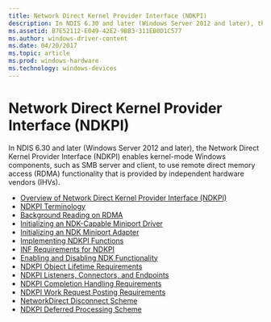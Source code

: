 ```yaml
---
title: Network Direct Kernel Provider Interface (NDKPI)
description: In NDIS 6.30 and later (Windows Server 2012 and later), the Network Direct Kernel Provider Interface (NDKPI) enables kernel-mode Windows components, such as SMB server and client, to use remote direct memory access (RDMA) functionality that is provided by independent hardware vendors (IHVs).
ms.assetid: B7E52112-E049-42E2-9BB3-311EB0D1C577
ms.author: windows-driver-content
ms.date: 04/20/2017
ms.topic: article
ms.prod: windows-hardware
ms.technology: windows-devices
---
```


# Network Direct Kernel Provider Interface (NDKPI)


In NDIS 6.30 and later (Windows Server 2012 and later), the Network Direct Kernel Provider Interface (NDKPI) enables kernel-mode Windows components, such as SMB server and client, to use remote direct memory access (RDMA) functionality that is provided by independent hardware vendors (IHVs).

-   [Overview of Network Direct Kernel Provider Interface (NDKPI)](overview-of-network-direct-kernel-provider-interface--ndkpi-.md)
-   [NDKPI Terminology](ndkpi-terminology.md)
-   [Background Reading on RDMA](background-reading-on-rdma.md)
-   [Initializing an NDK-Capable Miniport Driver](initializing-an-ndk-capable-miniport-driver.md)
-   [Initializing an NDK Miniport Adapter](initializing-an-ndk-miniport-adapter.md)
-   [Implementing NDKPI Functions](implementing-ndkpi-callback-functions.md)
-   [INF Requirements for NDKPI](inf-requirements-for-ndkpi.md)
-   [Enabling and Disabling NDK Functionality](enabling-and-disabling-ndk-functionality.md)
-   [NDKPI Object Lifetime Requirements](ndkpi-object-lifetime-requirements.md)
-   [NDKPI Listeners, Connectors, and Endpoints](ndkpi-listeners--connectors--and-endpoints.md)
-   [NDKPI Completion Handling Requirements](ndkpi-completion-handling-requirements.md)
-   [NDKPI Work Request Posting Requirements](ndkpi-work-request-posting-requirements.md)
-   [NetworkDirect Disconnect Scheme](networkdirect-disconnect-scheme.md)
-   [NDKPI Deferred Processing Scheme](ndkpi-deferred-processing-scheme.md)

 

 





